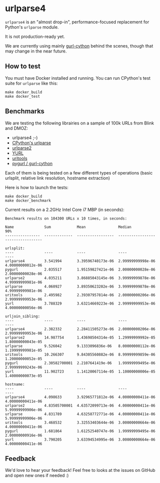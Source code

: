 # urlparse4

`urlparse4` is an "almost drop-in", performance-focused replacement for Python's `urlparse` module.

It is not production-ready yet.

We are currently using mainly [gurl-cython](https://github.com/Preetwinder/gurl-cython) behind the scenes, though that may change in the near future.

## How to test

You must have Docker installed and running. You can run CPython's test suite for `urlparse` like this:

```
make docker_build
make docker_test
```

## Benchmarks

We are testing the following librairies on a sample of 100k URLs from Blink and DMOZ:

 - urlparse4 ;-)
 - [CPython's urlparse](https://github.com/python/cpython/blob/2.7/Lib/urlparse.py)
 - [urlparse2](https://github.com/mwhooker/urlparse2)
 - [YURL](http://github.com/homm/yurl/)
 - [uritools](https://github.com/tkem/uritools)
 - [pygurl / gurl-cython](https://github.com/Preetwinder/gurl-cython)

Each of them is being tested on a few different types of operations (basic urlsplit, relative link resolution, hostname extraction)

Here is how to launch the tests:

```
make docker_build
make docker_benchmark
```

Current results on a 2.2GHz Intel Core i7 MBP (in seconds):

```
Benchmark results on 104300 URLs x 10 times, in seconds:

Name              Sum            Mean               Median             90%
----------------  -------------  -----------------  -----------------  -----------------

urlsplit:
----              ----           ----               ----               ----
urlparse4         3.541994       3.39596740173e-06  2.99999999998e-06  4.00000000012e-06
pygurl            2.035517       1.95159827421e-06  2.00000000028e-06  2.00000000028e-06
urlparse2         4.035211       3.86885043145e-06  3.99999999878e-06  4.99999999981e-06
urlparse          4.060927       3.89350623202e-06  3.99999999878e-06  4.99999999981e-06
uritools          2.495982       2.39307957814e-06  2.00000000206e-06  2.99999999953e-06
yurl              3.788329       3.63214669223e-06  2.99999999953e-06  4.00000000056e-06

urljoin_sibling:
----              ----           ----               ----               ----
urlparse4         2.382332       2.28411505273e-06  2.00000000206e-06  2.99999999953e-06
urlparse2         14.987754      1.43698504314e-05  1.29999999992e-05  1.80000000043e-05
urlparse          9.526042       9.1333096836e-06   8.00000000112e-06  1.19999999981e-05
uritools          10.266307      9.84305560882e-06  8.99999999859e-06  1.20000000052e-05
pygurl            2.30582700001  2.2107641419e-06   1.99999999495e-06  2.99999999243e-06
yurl              11.902723      1.14120067114e-05  1.10000000006e-05  1.40000000073e-05

hostname:
----              ----           ----               ----               ----
urlparse4         4.098633       3.92965771812e-06  4.00000000411e-06  4.00000000411e-06
urlparse2         4.83505700001  4.63572099713e-06  4.00000000411e-06  5.99999999906e-06
urlparse          4.831789       4.63258772771e-06  4.00000000411e-06  5.99999999906e-06
uritools          3.468532       3.32553403644e-06  3.00000000664e-06  4.00000000411e-06
pygurl            1.681864       1.61252540747e-06  1.99999999495e-06  2.00000000916e-06
yurl              3.790205       3.63394534995e-06  3.00000000664e-06  4.00000000411e-06

```

## Feedback

We'd love to hear your feedback! Feel free to looks at the issues on GitHub and open new ones if needed :)